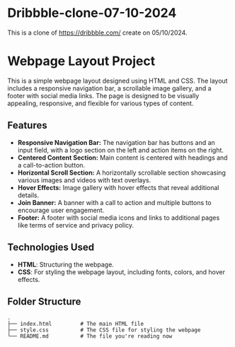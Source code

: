 # Dribbble-clone-07-10-2024
This is a clone of https://dribbble.com/ create on 05/10/2024.
# Webpage Layout Project

This is a simple webpage layout designed using HTML and CSS. The layout includes a responsive navigation bar, a scrollable image gallery, and a footer with social media links. The page is designed to be visually appealing, responsive, and flexible for various types of content.

## Features
- **Responsive Navigation Bar:** The navigation bar has buttons and an input field, with a logo section on the left and action items on the right.
- **Centered Content Section:** Main content is centered with headings and a call-to-action button.
- **Horizontal Scroll Section:** A horizontally scrollable section showcasing various images and videos with text overlays.
- **Hover Effects:** Image gallery with hover effects that reveal additional details.
- **Join Banner:** A banner with a call to action and multiple buttons to encourage user engagement.
- **Footer:** A footer with social media icons and links to additional pages like terms of service and privacy policy.

## Technologies Used
- **HTML**: Structuring the webpage.
- **CSS**: For styling the webpage layout, including fonts, colors, and hover effects.

## Folder Structure
```plaintext
.
├── index.html         # The main HTML file
├── style.css          # The CSS file for styling the webpage
└── README.md          # The file you're reading now
